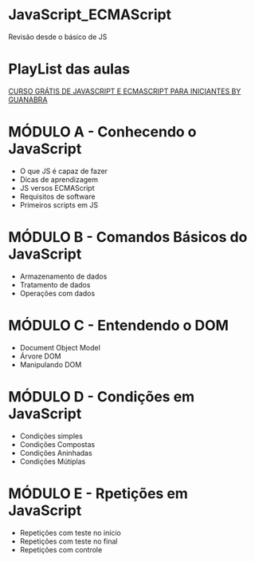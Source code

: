 # JavaScript_ECMAScript
 Revisão desde o básico de JS

# PlayList das aulas
[CURSO GRÁTIS DE JAVASCRIPT E ECMASCRIPT PARA INICIANTES BY GUANABRA](https://www.youtube.com/playlist?list=PLHz_AreHm4dlsK3Nr9GVvXCbpQyHQl1o1)

# MÓDULO A - Conhecendo o JavaScript
- O que JS é capaz de fazer
- Dicas de aprendizagem
- JS versos ECMAScript 
- Requisitos de software
- Primeiros scripts em JS

# MÓDULO B - Comandos Básicos do JavaScript
- Armazenamento de dados
- Tratamento de dados
- Operações com dados

# MÓDULO C - Entendendo o DOM
- Document Object Model
- Árvore DOM
- Manipulando DOM

# MÓDULO D - Condições em JavaScript
- Condições simples
- Condições Compostas
- Condições Aninhadas
- Condições Mútiplas

# MÓDULO E - Rpetições em JavaScript
- Repetições com teste no início
- Repetições com teste no final
- Repetições com controle
